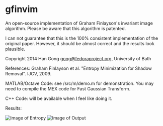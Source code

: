 # gfinvim
An open-source implementation of Graham Finlayson's invariant image algorithm. Please be aware that this algorithm is patented.

I can not guarantee that this is the 100% consistent implementation of the original paper. However, it should be almost correct and the results look plausible.

Copyright 2014 Han Gong <gong@fedoraproject.org>, University of Bath

References:
   Graham Finlayson et al. "Entropy Minimization for Shadow Removal".
   IJCV, 2009.

MATLAB/Octave Code: see /src/m/demo.m for demonstration. You may need to compile the MEX code for Fast Gaussian Transform.

C++ Code: will be available when I feel like doing it.

Results:

![Image of Entropy](http://cs.bath.ac.uk/~hg299/entropy.png)
![Image of Output](http://cs.bath.ac.uk/~hg299/output.png)
